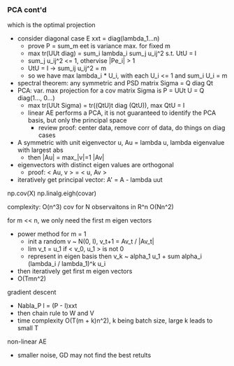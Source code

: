 ### PCA cont'd

which is the optimal projection
- consider diagonal case E xxt = diag(lambda_1...n)
    - prove P = sum_m eet is variance max. for fixed m
    - max tr(UUt diag) = sum_i lambda_i sum_j u_ij^2 s.t. UtU = I
    - sum_j u_ij^2 <= 1, othervise |Pe_i| > 1
    - UtU = I -> sum_ij u_ij^2 = m
    - so we have max lambda_i * U_i, with each U_i <= 1 and sum_i U_i = m
- spectral theorem: any symmetric and PSD matrix Sigma = Q diag Qt
- PCA: var. max projection for a cov matrix Sigma is P = UUt U = Q diag(1..., 0...)
    - max tr(UUt Sigma) = tr((QtU)t diag (QtU)), max QtU = I
    - linear AE performs a PCA, it is not guaranteed to identify the PCA basis, but only the principal space
        - review proof: center data, remove corr of data, do things on diag cases
- A symmetric with unit eigenvector u, Au = lambda u, lambda eigenvalue with largest abs
    - then |Au| = max_|v|=1 |Av|
- eigenvectors with distinct eigen values are orthogonal
    - proof: < Au, v > = < u, Av >
- iteratively get principal vector: A' = A - lambda uut

np.cov(X)
np.linalg.eigh(covar)

complexity: O(n^3)
cov for N observaitons in R^n O(Nn^2)

for m << n, we only need the first m eigen vectors
- power method for m = 1
    - init a random v ~ N(0, I), v_t+1 = Av_t / |Av_t|
    - lim v_t = u_1 if < v_0, u_1 > is not 0
    - represent in eigen basis then v_k ~ alpha_1 u_1 + sum alpha_i (lambda_i / lambda_1)^k u_i
- then iteratively get first m eigen vectors
- O(Tmn^2)

gradient descent
- Nabla_P l = (P - I)xxt
- then chain rule to W and V
- time complexity O(T(m + k)n^2), k being batch size, large k leads to small T

non-linear AE
- smaller noise, GD may not find the best retults